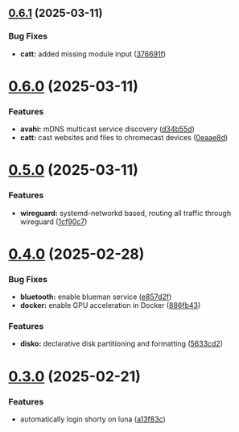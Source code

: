 ## [0.6.1](https://github.com/99linesofcode/nixos-config/compare/v0.6.0...v0.6.1) (2025-03-11)


### Bug Fixes

* **catt:** added missing module input ([376691f](https://github.com/99linesofcode/nixos-config/commit/376691f4698e3f7b0c82695b2cdf4daf4d52a172))



# [0.6.0](https://github.com/99linesofcode/nixos-config/compare/v0.5.0...v0.6.0) (2025-03-11)


### Features

* **avahi:** mDNS multicast service discovery ([d34b55d](https://github.com/99linesofcode/nixos-config/commit/d34b55d5665e1a996f547ccf71a7b0889774ab65))
* **catt:** cast websites and files to chromecast devices ([0eaae8d](https://github.com/99linesofcode/nixos-config/commit/0eaae8d2e57115566b3f120e66b2e7d6f78788ae))



# [0.5.0](https://github.com/99linesofcode/nixos-config/compare/v0.4.0...v0.5.0) (2025-03-11)


### Features

* **wireguard:** systemd-networkd based, routing all traffic through wireguard ([1cf90c7](https://github.com/99linesofcode/nixos-config/commit/1cf90c70f99bb9b92a6c5d320016ee4f06def8a4))



# [0.4.0](https://github.com/99linesofcode/nixos-config/compare/v0.3.0...v0.4.0) (2025-02-28)


### Bug Fixes

* **bluetooth:** enable blueman service ([e857d2f](https://github.com/99linesofcode/nixos-config/commit/e857d2fee7584e14addfa7458a925f729d32508b))
* **docker:** enable GPU acceleration in Docker ([886fb43](https://github.com/99linesofcode/nixos-config/commit/886fb43e346aea7e5b94642d855f3a1267fd83fb))


### Features

* **disko:** declarative disk partitioning and formatting ([5633cd2](https://github.com/99linesofcode/nixos-config/commit/5633cd2762bbd0780b17aa6d64a83eb6f19e9c26))



# [0.3.0](https://github.com/99linesofcode/nixos-config/compare/v0.2.0...v0.3.0) (2025-02-21)


### Features

* automatically login shorty on luna ([a13f83c](https://github.com/99linesofcode/nixos-config/commit/a13f83cec467b9a0caf21fadfd5ddaa7a6873113))



